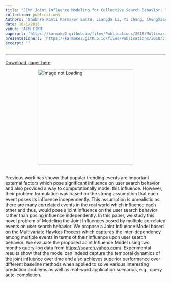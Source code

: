 ```yaml
---
title: "JIM: Joint Influence Modeling for Collective Search Behavior. "
collection: publications
Authors: 'Shubhra Kanti Karmaker Santu, Liangda Li, Yi Chang, ChengXiang Zhai'
date: 10/1/2018
venue: 'ACM CIKM'
paperurl: 'https://karmake2.github.io/files/Publications/2018/Multivariate_Influence.pdf'
presentationurl: 'https://karmake2.github.io/files/Publications/2018/JIM.pptx'
excerpt: ''
---
```

---
<a href='https://karmake2.github.io/files/Publications/2018/Multivariate_Influence.pdf'>Download paper here</a>

<div style='display: flex; justify-content: center;'><img src='https://karmake2.github.io/files/Publications/2018/JIM2.png' alt='Image not Loading' style='height:300px;' align='middle'></div><br>

Previous work has shown that popular trending events are important external factors which pose significant influence on user search behavior and also provided a way to computationally model this influence. However, their problem formulation was based on the strong assumption that each event poses its influence independently. This assumption is unrealistic as there are many correlated events in the real world which influence each other and thus, would pose a joint influence on the user search behavior rather than posing influence independently. In this paper, we study this novel problem of Modeling the Joint Influences posed by multiple correlated events on user search behavior. We propose a Joint Influence Model based on the Multivariate Hawkes Process which captures the inter-dependency among multiple events in terms of their influence upon user search behavior. We evaluate the proposed Joint Influence Model using two months query-log data from https://search.yahoo.com/. Experimental results show that the model can indeed capture the temporal dynamics of the joint influence over time and also achieves superior performance over different baseline methods when applied to solve various interesting prediction problems as well as real-word application scenarios, e.g., query auto-completion.
